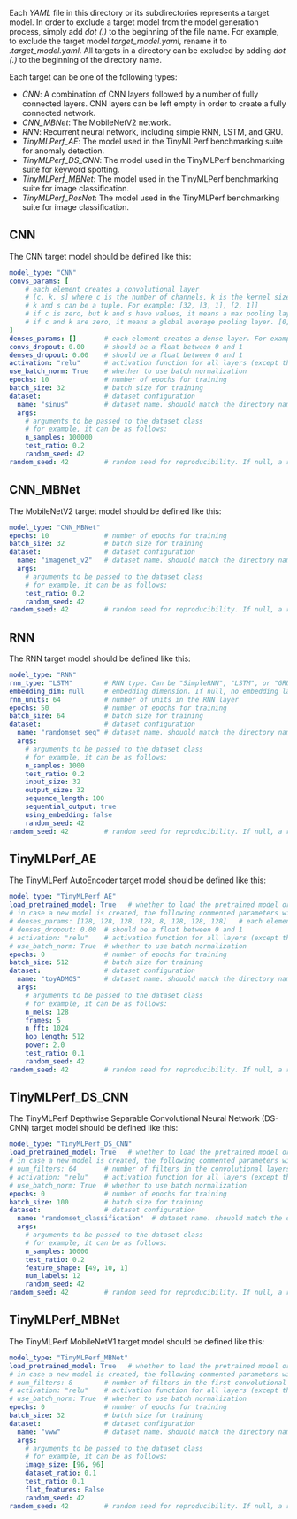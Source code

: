 Each *YAML* file in this directory or its subdirectories represents a target model. In order to exclude a target model from the model generation process, simply add *dot (.)* to the beginning of the file name. For example, to exclude the target model *target_model.yaml*, rename it to *.target_model.yaml*. All targets in a directory can be excluded by adding *dot (.)* to the beginning of the directory name.

Each target can be one of the following types:

- *CNN*: A combination of CNN layers followed by a number of fully connected layers. CNN layers can be left empty in order to create a fully connected network.
- *CNN_MBNet*: The MobileNetV2 network.
- *RNN*: Recurrent neural network, including simple RNN, LSTM, and GRU.
- *TinyMLPerf_AE*: The model used in the TinyMLPerf benchmarking suite for anomaly detection.
- *TinyMLPerf_DS_CNN*: The model used in the TinyMLPerf benchmarking suite for keyword spotting.
- *TinyMLPerf_MBNet*: The model used in the TinyMLPerf benchmarking suite for image classification.
- *TinyMLPerf_ResNet*: The model used in the TinyMLPerf benchmarking suite for image classification.

## CNN
The CNN target model should be defined like this:
```yaml
model_type: "CNN"
convs_params: [
    # each element creates a convolutional layer
    # [c, k, s] where c is the number of channels, k is the kernel size, and s is the stride. For example: [32, 3, 1]
    # k and s can be a tuple. For example: [32, [3, 1], [2, 1]]
    # if c is zero, but k and s have values, it means a max pooling layer. [0, 2, 2]
    # if c and k are zero, it means a global average pooling layer. [0, 0, 0]
]
denses_params: []       # each element creates a dense layer. For example: [128, 64] creates two dense layers with 128 and 64 units.
convs_dropout: 0.00     # should be a float between 0 and 1
denses_dropout: 0.00    # should be a float between 0 and 1
activation: "relu"      # activation function for all layers (except the output layer)
use_batch_norm: True    # whether to use batch normalization
epochs: 10              # number of epochs for training
batch_size: 32          # batch size for training
dataset:                # dataset configuration
  name: "sinus"         # dataset name. shouold match the directory name of the dataset in the datasets directory
  args:
    # arguments to be passed to the dataset class
    # for example, it can be as follows:
    n_samples: 100000
    test_ratio: 0.2
    random_seed: 42
random_seed: 42         # random seed for reproducibility. If null, a random seed will be used
```

## CNN_MBNet
The MobileNetV2 target model should be defined like this:
```yaml
model_type: "CNN_MBNet"
epochs: 10              # number of epochs for training
batch_size: 32          # batch size for training
dataset:                # dataset configuration
  name: "imagenet_v2"   # dataset name. shouold match the directory name of the dataset in the datasets directory
  args:
    # arguments to be passed to the dataset class
    # for example, it can be as follows:
    test_ratio: 0.2
    random_seed: 42
random_seed: 42         # random seed for reproducibility. If null, a random seed will be used
```

## RNN
The RNN target model should be defined like this:
```yaml
model_type: "RNN"
rnn_type: "LSTM"        # RNN type. Can be "SimpleRNN", "LSTM", or "GRU"
embedding_dim: null     # embedding dimension. If null, no embedding layer will be used
rnn_units: 64           # number of units in the RNN layer
epochs: 50              # number of epochs for training
batch_size: 64          # batch size for training
dataset:                # dataset configuration
  name: "randomset_seq" # dataset name. shouold match the directory name of the dataset in the datasets directory
  args:
    # arguments to be passed to the dataset class
    # for example, it can be as follows:
    n_samples: 1000
    test_ratio: 0.2
    input_size: 32
    output_size: 32
    sequence_length: 100
    sequential_output: true
    using_embedding: false
    random_seed: 42
random_seed: 42         # random seed for reproducibility. If null, a random seed will be used
```

## TinyMLPerf_AE
The TinyMLPerf AutoEncoder target model should be defined like this:
```yaml
model_type: "TinyMLPerf_AE"
load_pretrained_model: True   # whether to load the pretrained model or create a new one
# in case a new model is created, the following commented parameters will be used
# denses_params: [128, 128, 128, 128, 8, 128, 128, 128]   # each element creates a dense layer
# denses_dropout: 0.00  # should be a float between 0 and 1
# activation: "relu"    # activation function for all layers (except the output layer)
# use_batch_norm: True  # whether to use batch normalization
epochs: 0               # number of epochs for training
batch_size: 512         # batch size for training
dataset:                # dataset configuration
  name: "toyADMOS"      # dataset name. shouold match the directory name of the dataset in the datasets directory
  args:
    # arguments to be passed to the dataset class
    # for example, it can be as follows:
    n_mels: 128
    frames: 5
    n_fft: 1024
    hop_length: 512
    power: 2.0
    test_ratio: 0.1
    random_seed: 42
random_seed: 42         # random seed for reproducibility. If null, a random seed will be used
```

## TinyMLPerf_DS_CNN
The TinyMLPerf Depthwise Separable Convolutional Neural Network (DS-CNN) target model should be defined like this:
```yaml
model_type: "TinyMLPerf_DS_CNN"
load_pretrained_model: True   # whether to load the pretrained model or create a new one
# in case a new model is created, the following commented parameters will be used
# num_filters: 64       # number of filters in the convolutional layers
# activation: "relu"    # activation function for all layers (except the output layer)
# use_batch_norm: True  # whether to use batch normalization
epochs: 0               # number of epochs for training
batch_size: 100         # batch size for training
dataset:                # dataset configuration
  name: "randomset_classification"  # dataset name. shouold match the directory name of the dataset in the datasets directory
  args:
    # arguments to be passed to the dataset class
    # for example, it can be as follows:
    n_samples: 10000
    test_ratio: 0.2
    feature_shape: [49, 10, 1]
    num_labels: 12
    random_seed: 42
random_seed: 42         # random seed for reproducibility. If null, a random seed will be used
```

## TinyMLPerf_MBNet
The TinyMLPerf MobileNetV1 target model should be defined like this:
```yaml
model_type: "TinyMLPerf_MBNet"
load_pretrained_model: True   # whether to load the pretrained model or create a new one
# in case a new model is created, the following commented parameters will be used
# num_filters: 8        # number of filters in the first convolutional layer
# activation: "relu"    # activation function for all layers (except the output layer)
# use_batch_norm: True  # whether to use batch normalization
epochs: 0               # number of epochs for training
batch_size: 32          # batch size for training
dataset:                # dataset configuration
  name: "vww"           # dataset name. shouold match the directory name of the dataset in the datasets directory
  args:
    # arguments to be passed to the dataset class
    # for example, it can be as follows:
    image_size: [96, 96]
    dataset_ratio: 0.1
    test_ratio: 0.1
    flat_features: False
    random_seed: 42
random_seed: 42         # random seed for reproducibility. If null, a random seed will be used
```
